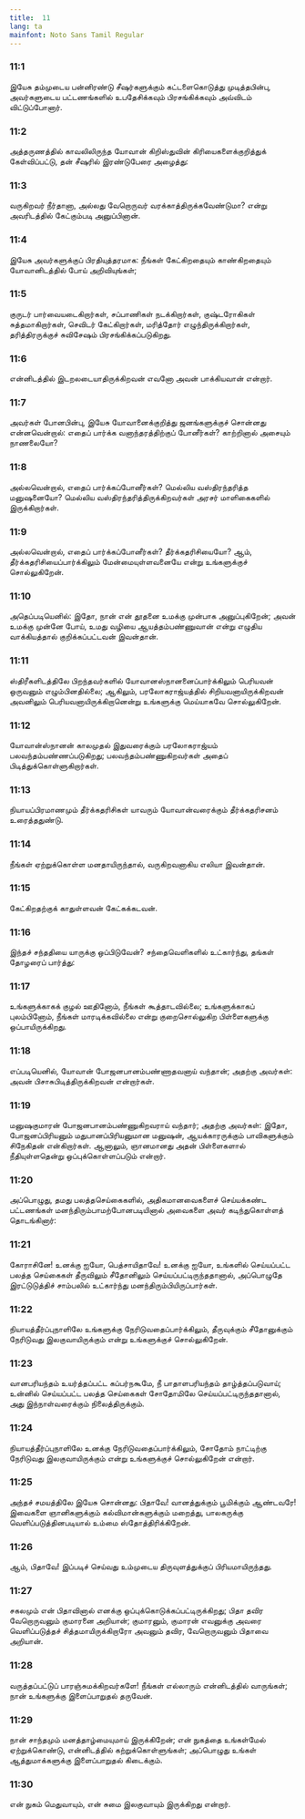 ```yaml
---
title:  11
lang: ta
mainfont: Noto Sans Tamil Regular
---
```


###  11:1

இயேசு தம்முடைய பன்னிரண்டு சீஷர்களுக்கும் கட்டளைகொடுத்து முடித்தபின்பு, அவர்களுடைய பட்டணங்களில் உபதேசிக்கவும் பிரசங்கிக்கவும் அவ்விடம் விட்டுப்போனார்.

###  11:2

அத்தருணத்தில் காவலிலிருந்த யோவான் கிறிஸ்துவின் கிரியைகளைக்குறித்துக் கேள்விப்பட்டு, தன் சீஷரில் இரண்டுபேரை அழைத்து:

###  11:3

வருகிறவர் நீர்தானா, அல்லது வேறொருவர் வரக்காத்திருக்கவேண்டுமா? என்று அவரிடத்தில் கேட்கும்படி அனுப்பினான்.

###  11:4

இயேசு அவர்களுக்குப் பிரதியுத்தரமாக: நீங்கள் கேட்கிறதையும் காண்கிறதையும் யோவானிடத்தில் போய் அறிவியுங்கள்;

###  11:5

குருடர் பார்வையடைகிறார்கள், சப்பாணிகள் நடக்கிறார்கள், குஷ்டரோகிகள் சுத்தமாகிறார்கள், செவிடர் கேட்கிறார்கள், மரித்தோர் எழுந்திருக்கிறார்கள், தரித்திரருக்குச் சுவிசேஷம் பிரசங்கிக்கப்படுகிறது.

###  11:6

என்னிடத்தில் இடறலடையாதிருக்கிறவன் எவனோ அவன் பாக்கியவான் என்றார்.

###  11:7

அவர்கள் போனபின்பு, இயேசு யோவானைக்குறித்து ஜனங்களுக்குச் சொன்னது என்னவென்றால்: எதைப் பார்க்க வனாந்தரத்திற்குப் போனீர்கள்? காற்றினால் அசையும் நாணலையோ?

###  11:8

அல்லவென்றால், எதைப் பார்க்கப்போனீர்கள்? மெல்லிய வஸ்திரந்தரித்த மனுஷனையோ? மெல்லிய வஸ்திரந்தரித்திருக்கிறவர்கள் அரசர் மாளிகைகளில் இருக்கிறார்கள்.

###  11:9

அல்லவென்றால், எதைப் பார்க்கப்போனீர்கள்? தீர்க்கதரிசியையோ? ஆம், தீர்க்கதரிசியைப்பார்க்கிலும் மேன்மையுள்ளவனையே என்று உங்களுக்குச் சொல்லுகிறேன்.

###  11:10

அதெப்படியெனில்: இதோ, நான் என் தூதனை உமக்கு முன்பாக அனுப்புகிறேன்; அவன் உமக்கு முன்னே போய், உமது வழியை ஆயத்தம்பண்ணுவான் என்று எழுதிய வாக்கியத்தால் குறிக்கப்பட்டவன் இவன்தான்.

###  11:11

ஸ்திரீகளிடத்திலே பிறந்தவர்களில் யோவானஸ்நானனைப்பார்க்கிலும் பெரியவன் ஒருவனும் எழும்பினதில்லை; ஆகிலும், பரலோகராஜ்யத்தில் சிறியவனாயிருக்கிறவன் அவனிலும் பெரியவனாயிருக்கிறானென்று உங்களுக்கு மெய்யாகவே சொல்லுகிறேன்.

###  11:12

யோவான்ஸ்நானன் காலமுதல் இதுவரைக்கும் பரலோகராஜ்யம் பலவந்தம்பண்ணப்படுகிறது; பலவந்தம்பண்ணுகிறவர்கள் அதைப் பிடித்துக்கொள்ளுகிறார்கள்.

###  11:13

நியாயப்பிரமாணமும் தீர்க்கதரிசிகள் யாவரும் யோவான்வரைக்கும் தீர்க்கதரிசனம் உரைத்ததுண்டு.

###  11:14

நீங்கள் ஏற்றுக்கொள்ள மனதாயிருந்தால், வருகிறவனாகிய எலியா இவன்தான்.

###  11:15

கேட்கிறதற்குக் காதுள்ளவன் கேட்கக்கடவன்.

###  11:16

இந்தச் சந்ததியை யாருக்கு ஒப்பிடுவேன்? சந்தைவெளிகளில் உட்கார்ந்து, தங்கள் தோழரைப் பார்த்து:

###  11:17

உங்களுக்காகக் குழல் ஊதினோம், நீங்கள் கூத்தாடவில்லை; உங்களுக்காகப் புலம்பினோம், நீங்கள் மாரடிக்கவில்லை என்று குறைசொல்லுகிற பிள்ளைகளுக்கு ஒப்பாயிருக்கிறது.

###  11:18

எப்படியெனில், யோவான் போஜனபானம்பண்ணாதவனாய் வந்தான்; அதற்கு அவர்கள்: அவன் பிசாசுபிடித்திருக்கிறவன் என்றார்கள்.

###  11:19

மனுஷகுமாரன் போஜனபானம்பண்ணுகிறவராய் வந்தார்; அதற்கு அவர்கள்: இதோ, போஜனப்பிரியனும் மதுபானப்பிரியனுமான மனுஷன், ஆயக்காரருக்கும் பாவிகளுக்கும் சிநேகிதன் என்கிறார்கள். ஆனாலும், ஞானமானது அதன் பிள்ளைகளால் நீதியுள்ளதென்று ஒப்புக்கொள்ளப்படும் என்றார்.

###  11:20

அப்பொழுது, தமது பலத்தசெய்கைகளில், அதிகமானவைகளைச் செய்யக்கண்ட பட்டணங்கள் மனந்திரும்பாமற்போனபடியினால் அவைகளை அவர் கடிந்துகொள்ளத் தொடங்கினார்:

###  11:21

கோராசினே! உனக்கு ஐயோ, பெத்சாயிதாவே! உனக்கு ஐயோ, உங்களில் செய்யப்பட்ட பலத்த செய்கைகள் தீருவிலும் சீதோனிலும் செய்யப்பட்டிருந்ததானால், அப்பொழுதே இரட்டுடுத்திச் சாம்பலில் உட்கார்ந்து மனந்திரும்பியிருப்பார்கள்.

###  11:22

நியாயத்தீர்ப்புநாளிலே உங்களுக்கு நேரிடுவதைப்பார்க்கிலும், தீருவுக்கும் சீதோனுக்கும் நேரிடுவது இலகுவாயிருக்கும் என்று உங்களுக்குச் சொல்லுகிறேன்.

###  11:23

வானபரியந்தம் உயர்த்தப்பட்ட கப்பர்நகூமே, நீ பாதாளபரியந்தம் தாழ்த்தப்படுவாய்; உன்னில் செய்யப்பட்ட பலத்த செய்கைகள் சோதோமிலே செய்யப்பட்டிருந்ததானால், அது இந்நாள்வரைக்கும் நிலைத்திருக்கும்.

###  11:24

நியாயத்தீர்ப்புநாளிலே உனக்கு நேரிடுவதைப்பார்க்கிலும், சோதோம் நாட்டிற்கு நேரிடுவது இலகுவாயிருக்கும் என்று உங்களுக்குச் சொல்லுகிறேன் என்றார்.

###  11:25

அந்தச் சமயத்திலே இயேசு சொன்னது: பிதாவே! வானத்துக்கும் பூமிக்கும் ஆண்டவரே! இவைகளை ஞானிகளுக்கும் கல்விமான்களுக்கும் மறைத்து, பாலகருக்கு வெளிப்படுத்தினபடியால் உம்மை ஸ்தோத்திரிக்கிறேன்.

###  11:26

ஆம், பிதாவே! இப்படிச் செய்வது உம்முடைய திருவுளத்துக்குப் பிரியமாயிருந்தது.

###  11:27

சகலமும் என் பிதாவினால் எனக்கு ஒப்புக்கொடுக்கப்பட்டிருக்கிறது; பிதா தவிர வேறொருவனும் குமாரனை அறியான்; குமாரனும், குமாரன் எவனுக்கு அவரை வெளிப்படுத்தச் சித்தமாயிருக்கிறாரோ அவனும் தவிர, வேறொருவனும் பிதாவை அறியான்.

###  11:28

வருத்தப்பட்டுப் பாரஞ்சுமக்கிறவர்களே! நீங்கள் எல்லாரும் என்னிடத்தில் வாருங்கள்; நான் உங்களுக்கு இளைப்பாறுதல் தருவேன்.

###  11:29

நான் சாந்தமும் மனத்தாழ்மையுமாய் இருக்கிறேன்; என் நுகத்தை உங்கள்மேல் ஏற்றுக்கொண்டு, என்னிடத்தில் கற்றுக்கொள்ளுங்கள்; அப்பொழுது உங்கள் ஆத்துமாக்களுக்கு இளைப்பாறுதல் கிடைக்கும்.

###  11:30

என் நுகம் மெதுவாயும், என் சுமை இலகுவாயும் இருக்கிறது என்றார்.

